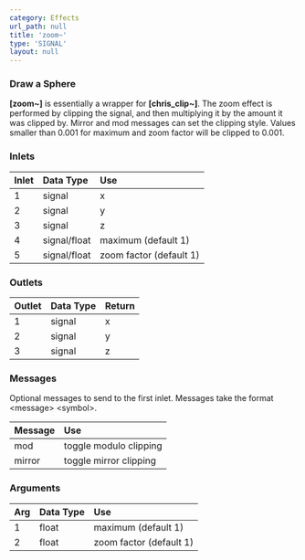 ```yaml
---
category: Effects
url_path: null
title: 'zoom~'
type: 'SIGNAL'
layout: null
---
```


### Draw a Sphere

**[zoom~]** is essentially a wrapper for **[chris_clip~]**. The zoom effect is performed by clipping the signal, and then multiplying it by the amount it was clipped by. Mirror and mod messages can set the clipping style. Values smaller than 0.001 for maximum and zoom factor will be clipped to 0.001.

### Inlets

| Inlet | Data Type    | Use                     |
|:------|:-------------|:------------------------|
| 1     | signal       | x                       |
| 2     | signal       | y                       |
| 3     | signal       | z                       |
| 4     | signal/float | maximum (default 1)     |
| 5     | signal/float | zoom factor (default 1) |

### Outlets

| Outlet | Data Type | Return |
|:-------|:----------|:-------|
| 1      | signal    | x      |
| 2      | signal    | y      |
| 3      | signal    | z      |

### Messages

Optional messages to send to the first inlet. Messages take the format \<message\> \<symbol\>.

| Message | Use                    |
|:--------|:-----------------------|
| mod     | toggle modulo clipping |
| mirror  | toggle mirror clipping |

### Arguments

| Arg | Data Type | Use                     |
|:----|:----------|:------------------------|
| 1   | float     | maximum (default 1)     |
| 2   | float     | zoom factor (default 1) |

